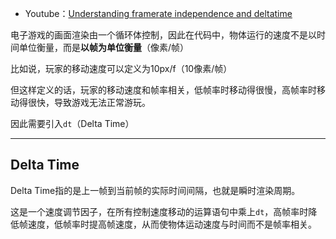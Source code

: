 + Youtube：[Understanding framerate independence and deltatime](https://www.youtube.com/watch?v=rWtfClpWSb8&ab_channel=ClearCode)

电子游戏的画面渲染由一个循环体控制，因此在代码中，物体运行的速度不是以时间单位衡量，而是**以帧为单位衡量**（像素/帧）

比如说，玩家的移动速度可以定义为10px/f（10像素/帧）

但这样定义的话，玩家的移动速度和帧率相关，低帧率时移动得很慢，高帧率时移动得很快，导致游戏无法正常游玩。

因此需要引入`dt`（Delta Time）

---
## Delta Time

Delta Time指的是上一帧到当前帧的实际时间间隔，也就是瞬时渲染周期。

这是一个速度调节因子，在所有控制速度移动的运算语句中乘上`dt`，高帧率时降低帧速度，低帧率时提高帧速度，从而使物体运动速度与时间而不是帧率相关。